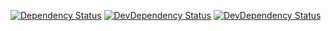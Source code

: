 [![Dependency Status](https://david-dm.org/draykcirb/brickyard-command-inspect.svg)](https://david-dm.org/draykcirb/brickyard-command-inspect)
[![DevDependency Status](https://david-dm.org/draykcirb/brickyard-command-inspect/dev-status.svg)](https://david-dm.org/draykcirb/brickyard-command-inspect?type=dev)
[![DevDependency Status](https://david-dm.org/draykcirb/brickyard-command-inspect/peer-status.svg)](https://david-dm.org/draykcirb/brickyard-command-inspect?type=peer)

